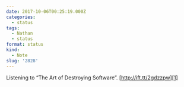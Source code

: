 ```yaml
---
date: 2017-10-06T00:25:19.000Z
categories:
  - status
tags:
  - Nathan
  - status
format: status
kind:
  - Note
slug: '2828'
---
```

Listening to “The Art of Destroying Software”. [http://ift.tt/2gdzzpw][1]

 [1]: http://ift.tt/2k0SrIW
